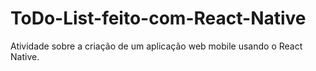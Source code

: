 # ToDo-List-feito-com-React-Native
Atividade sobre a criação de um aplicação web mobile usando o React Native.
